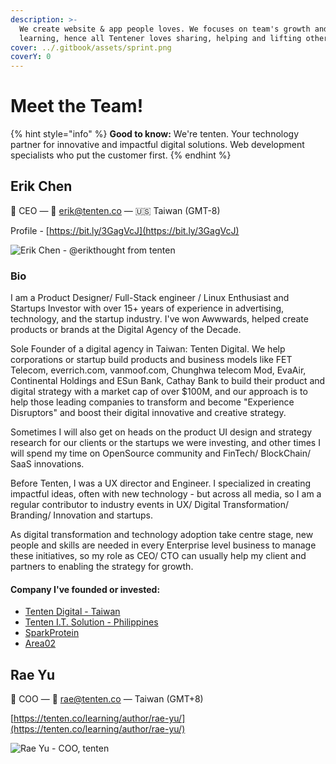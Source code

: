 ```yaml
---
description: >-
  We create website & app people loves. We focuses on team's growth and
  learning, hence all Tentener loves sharing, helping and lifting others
cover: ../.gitbook/assets/sprint.png
coverY: 0
---
```


# Meet the Team!

{% hint style="info" %}
**Good to know:** We're tenten. Your technology partner for innovative and impactful digital solutions. Web development specialists who put the customer first.
{% endhint %}

## Erik Chen

👋 CEO — 💌 erik@tenten.co — 🇺🇸 Taiwan (GMT-8)

Profile - [https://bit.ly/3GagVcJ](https://bit.ly/3GagVcJ)



![Erik Chen - @erikthought from tenten](https://i.imgur.com/ORHiESq.png)

### Bio

I am a Product Designer/ Full-Stack engineer / Linux Enthusiast and Startups Investor with over 15+ years of experience in advertising, technology, and the startup industry. I've won Awwwards, helped create products or brands at the Digital Agency of the Decade.

Sole Founder of a digital agency in Taiwan: Tenten Digital. We help corporations or startup build products and business models like FET Telecom, everrich.com, vanmoof.com, Chunghwa telecom Mod, EvaAir, Continental Holdings and ESun Bank, Cathay Bank to build their product and digital strategy with a market cap of over $100M, and our approach is to help those leading companies to transform and become "Experience Disruptors" and boost their digital innovative and creative strategy.

Sometimes I will also get on heads on the product UI design and strategy research for our clients or the startups we were investing, and other times I will spend my time on OpenSource community and FinTech/ BlockChain/ SaaS innovations.

Before Tenten, I was a UX director and Engineer. I specialized in creating impactful ideas, often with new technology - but across all media, so I am a regular contributor to industry events in UX/ Digital Transformation/ Branding/ Innovation and startups.

As digital transformation and technology adoption take centre stage, new people and skills are needed in every Enterprise level business to manage these initiatives, so my role as CEO/ CTO can usually help my client and partners to enabling the strategy for growth.

#### Company I've founded or invested:

* [Tenten Digital - Taiwan](https://tenten.co/)
* [Tenten I.T. Solution - Philippines](https://tenten.dev/)
* [SparkProtein](https://sparkprotein.com/)
* [Area02](https://area02.com/)

## Rae Yu

👋 COO — 💌 rae@tenten.co — Taiwan (GMT+8)

[https://tenten.co/learning/author/rae-yu/](https://tenten.co/learning/author/rae-yu/)



![Rae Yu - COO, tenten](https://tenten.co/learning/content/images/size/w2000/2022/04/0419-2.jpg)

